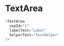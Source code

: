 # TextArea

```javascript
<TextArea
  uxpId="1"
  labelText="Label"
  helperText="testHelper"
/>
```
